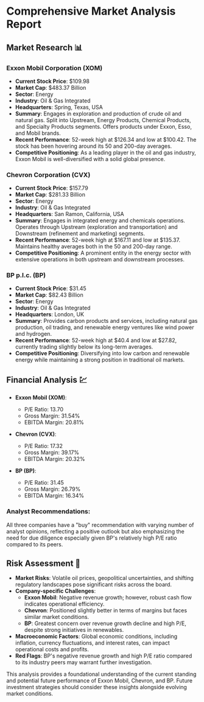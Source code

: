 # Comprehensive Market Analysis Report

## Market Research 📊

### Exxon Mobil Corporation (XOM)

- **Current Stock Price**: $109.98
- **Market Cap**: $483.37 Billion
- **Sector**: Energy
- **Industry**: Oil & Gas Integrated
- **Headquarters**: Spring, Texas, USA
- **Summary**: Engages in exploration and production of crude oil and natural gas. Split into Upstream, Energy Products, Chemical Products, and Specialty Products segments. Offers products under Exxon, Esso, and Mobil brands.
- **Recent Performance**: 52-week high at $126.34 and low at $100.42. The stock has been hovering around its 50 and 200-day averages.
- **Competitive Positioning**: As a leading player in the oil and gas industry, Exxon Mobil is well-diversified with a solid global presence.

### Chevron Corporation (CVX)

- **Current Stock Price**: $157.79
- **Market Cap**: $281.33 Billion
- **Sector**: Energy
- **Industry**: Oil & Gas Integrated
- **Headquarters**: San Ramon, California, USA
- **Summary**: Engages in integrated energy and chemicals operations. Operates through Upstream (exploration and transportation) and Downstream (refinement and marketing) segments.
- **Recent Performance**: 52-week high at $167.11 and low at $135.37. Maintains healthy averages both in the 50 and 200-day range.
- **Competitive Positioning**: A prominent entity in the energy sector with extensive operations in both upstream and downstream processes.

### BP p.l.c. (BP)

- **Current Stock Price**: $31.45
- **Market Cap**: $82.43 Billion
- **Sector**: Energy
- **Industry**: Oil & Gas Integrated
- **Headquarters**: London, UK
- **Summary**: Provides carbon products and services, including natural gas production, oil trading, and renewable energy ventures like wind power and hydrogen.
- **Recent Performance**: 52-week high at $40.4 and low at $27.82, currently trading slightly below its long-term averages.
- **Competitive Positioning**: Diversifying into low carbon and renewable energy while maintaining a strong position in traditional oil markets.

## Financial Analysis 💹

- **Exxon Mobil (XOM)**:
  - P/E Ratio: 13.70
  - Gross Margin: 31.54%
  - EBITDA Margin: 20.81%

- **Chevron (CVX)**:
  - P/E Ratio: 17.32
  - Gross Margin: 39.17%
  - EBITDA Margin: 20.32%

- **BP (BP)**:
  - P/E Ratio: 31.45
  - Gross Margin: 26.79%
  - EBITDA Margin: 16.34%

### Analyst Recommendations:
All three companies have a "buy" recommendation with varying number of analyst opinions, reflecting a positive outlook but also emphasizing the need for due diligence especially given BP's relatively high P/E ratio compared to its peers.

## Risk Assessment 🎯

- **Market Risks**: Volatile oil prices, geopolitical uncertainties, and shifting regulatory landscapes pose significant risks across the board.
- **Company-specific Challenges**:
  - **Exxon Mobil**: Negative revenue growth; however, robust cash flow indicates operational efficiency.
  - **Chevron**: Positioned slightly better in terms of margins but faces similar market conditions.
  - **BP**: Greatest concern over revenue growth decline and high P/E, despite strong initiatives in renewables.
- **Macroeconomic Factors**: Global economic conditions, including inflation, currency fluctuations, and interest rates, can impact operational costs and profits.
- **Red Flags**: BP's negative revenue growth and high P/E ratio compared to its industry peers may warrant further investigation.

This analysis provides a foundational understanding of the current standing and potential future performance of Exxon Mobil, Chevron, and BP. Future investment strategies should consider these insights alongside evolving market conditions.